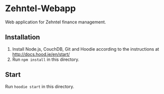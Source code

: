 # Zehntel-Webapp

Web application for Zehntel finance management.

## Installation

1. Install Node.js, CouchDB, Git and Hoodie according to the instructions at http://docs.hood.ie/en/start/
2. Run `npm install` in this directory.

## Start

Run `hoodie start` in this directory.
